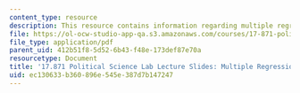 ```yaml
---
content_type: resource
description: This resource contains information regarding multiple regression.
file: https://ol-ocw-studio-app-qa.s3.amazonaws.com/courses/17-871-political-science-laboratory-spring-2012/ec130633b360896e545e387d7b147247_MIT17_871S12_mulreg_12ver2.pdf
file_type: application/pdf
parent_uid: 412b51f8-5d52-6b43-f48e-173def87e70a
resourcetype: Document
title: '17.871 Political Science Lab Lecture Slides: Multiple Regression'
uid: ec130633-b360-896e-545e-387d7b147247
---
```

